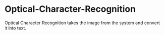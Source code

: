 # Optical-Character-Recognition
Optical Character Recognition takes the image from the system and convert it into text.
